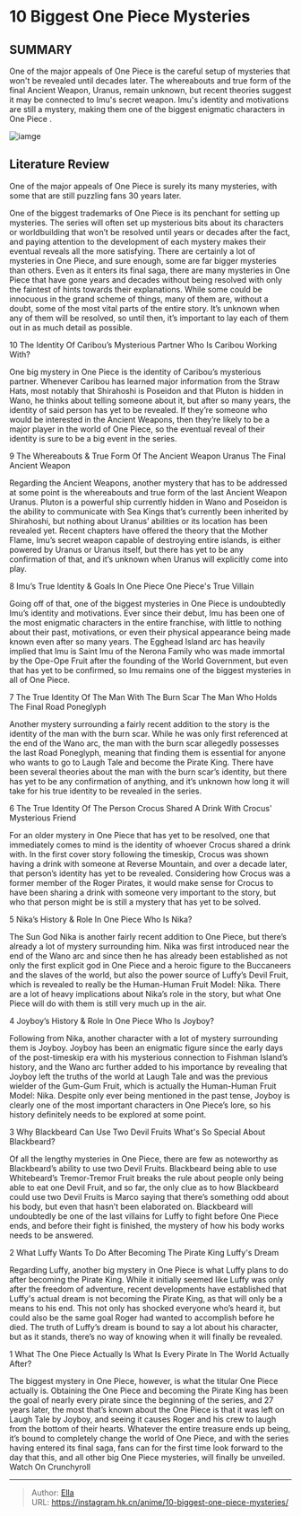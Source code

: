 # 10 Biggest One Piece Mysteries


## SUMMARY 


 One of the major appeals of 
One Piece
 is the careful setup of mysteries that won&#39;t be revealed until decades later. 
 The whereabouts and true form of the final Ancient Weapon, Uranus, remain unknown, but recent theories suggest it may be connected to Imu&#39;s secret weapon. 
 Imu&#39;s identity and motivations are still a mystery, making them one of the biggest enigmatic characters in 
One Piece
. 

![iamge](https://static1.srcdn.com/wordpress/wp-content/uploads/2024/01/one-piece-luffy-poneglyphs.jpg)

## Literature Review

One of the major appeals of One Piece is surely its many mysteries, with some that are still puzzling fans 30 years later.




One of the biggest trademarks of One Piece is its penchant for setting up mysteries. The series will often set up mysterious bits about its characters or worldbuilding that won’t be resolved until years or decades after the fact, and paying attention to the development of each mystery makes their eventual reveals all the more satisfying.
There are certainly a lot of mysteries in One Piece, and sure enough, some are far bigger mysteries than others. Even as it enters its final saga, there are many mysteries in One Piece that have gone years and decades without being resolved with only the faintest of hints towards their explanations. While some could be innocuous in the grand scheme of things, many of them are, without a doubt, some of the most vital parts of the entire story. It’s unknown when any of them will be resolved, so until then, it’s important to lay each of them out in as much detail as possible.
        










 








 10  The Identity Of Caribou’s Mysterious Partner 
Who Is Caribou Working With?
        

One big mystery in One Piece is the identity of Caribou’s mysterious partner. Whenever Caribou has learned major information from the Straw Hats, most notably that Shirahoshi is Poseidon and that Pluton is hidden in Wano, he thinks about telling someone about it, but after so many years, the identity of said person has yet to be revealed. If they’re someone who would be interested in the Ancient Weapons, then they’re likely to be a major player in the world of One Piece, so the eventual reveal of their identity is sure to be a big event in the series.





 9  The Whereabouts &amp; True Form Of The Ancient Weapon Uranus 
The Final Ancient Weapon
        

Regarding the Ancient Weapons, another mystery that has to be addressed at some point is the whereabouts and true form of the last Ancient Weapon Uranus. Pluton is a powerful ship currently hidden in Wano and Poseidon is the ability to communicate with Sea Kings that’s currently been inherited by Shirahoshi, but nothing about Uranus’ abilities or its location has been revealed yet. Recent chapters have offered the theory that the Mother Flame, Imu’s secret weapon capable of destroying entire islands, is either powered by Uranus or Uranus itself, but there has yet to be any confirmation of that, and it’s unknown when Uranus will explicitly come into play.





 8  Imu’s True Identity &amp; Goals In One Piece 
One Piece&#39;s True Villain


 







Going off of that, one of the biggest mysteries in One Piece is undoubtedly Imu’s identity and motivations. Ever since their debut, Imu has been one of the most enigmatic characters in the entire franchise, with little to nothing about their past, motivations, or even their physical appearance being made known even after so many years. The Egghead Island arc has heavily implied that Imu is Saint Imu of the Nerona Family who was made immortal by the Ope-Ope Fruit after the founding of the World Government, but even that has yet to be confirmed, so Imu remains one of the biggest mysteries in all of One Piece.





 7  The True Identity Of The Man With The Burn Scar 
The Man Who Holds The Final Road Poneglyph
        

Another mystery surrounding a fairly recent addition to the story is the identity of the man with the burn scar. While he was only first referenced at the end of the Wano arc, the man with the burn scar allegedly possesses the last Road Poneglyph, meaning that finding them is essential for anyone who wants to go to Laugh Tale and become the Pirate King. There have been several theories about the man with the burn scar’s identity, but there has yet to be any confirmation of anything, and it’s unknown how long it will take for his true identity to be revealed in the series.





 6  The True Identity Of The Person Crocus Shared A Drink With 
Crocus&#39; Mysterious Friend
        

For an older mystery in One Piece that has yet to be resolved, one that immediately comes to mind is the identity of whoever Crocus shared a drink with. In the first cover story following the timeskip, Crocus was shown having a drink with someone at Reverse Mountain, and over a decade later, that person’s identity has yet to be revealed. Considering how Crocus was a former member of the Roger Pirates, it would make sense for Crocus to have been sharing a drink with someone very important to the story, but who that person might be is still a mystery that has yet to be solved.





 5  Nika’s History &amp; Role In One Piece 
Who Is Nika?
        

The Sun God Nika is another fairly recent addition to One Piece, but there’s already a lot of mystery surrounding him. Nika was first introduced near the end of the Wano arc and since then he has already been established as not only the first explicit god in One Piece and a heroic figure to the Buccaneers and the slaves of the world, but also the power source of Luffy’s Devil Fruit, which is revealed to really be the Human-Human Fruit Model: Nika. There are a lot of heavy implications about Nika’s role in the story, but what One Piece will do with them is still very much up in the air.





 4  Joyboy’s History &amp; Role In One Piece 
Who Is Joyboy?
        

Following from Nika, another character with a lot of mystery surrounding them is Joyboy. Joyboy has been an enigmatic figure since the early days of the post-timeskip era with his mysterious connection to Fishman Island’s history, and the Wano arc further added to his importance by revealing that Joyboy left the truths of the world at Laugh Tale and was the previous wielder of the Gum-Gum Fruit, which is actually the Human-Human Fruit Model: Nika. Despite only ever being mentioned in the past tense, Joyboy is clearly one of the most important characters in One Piece’s lore, so his history definitely needs to be explored at some point.





 3  Why Blackbeard Can Use Two Devil Fruits 
What&#39;s So Special About Blackbeard?


 







Of all the lengthy mysteries in One Piece, there are few as noteworthy as Blackbeard’s ability to use two Devil Fruits. Blackbeard being able to use Whitebeard’s Tremor-Tremor Fruit breaks the rule about people only being able to eat one Devil Fruit, and so far, the only clue as to how Blackbeard could use two Devil Fruits is Marco saying that there’s something odd about his body, but even that hasn’t been elaborated on. Blackbeard will undoubtedly be one of the last villains for Luffy to fight before One Piece ends, and before their fight is finished, the mystery of how his body works needs to be answered.





 2  What Luffy Wants To Do After Becoming The Pirate King 
Luffy&#39;s Dream


 







Regarding Luffy, another big mystery in One Piece is what Luffy plans to do after becoming the Pirate King. While it initially seemed like Luffy was only after the freedom of adventure, recent developments have established that Luffy&#39;s actual dream is not becoming the Pirate King, as that will only be a means to his end. This not only has shocked everyone who’s heard it, but could also be the same goal Roger had wanted to accomplish before he died. The truth of Luffy’s dream is bound to say a lot about his character, but as it stands, there’s no way of knowing when it will finally be revealed.





 1  What The One Piece Actually Is 
What Is Every Pirate In The World Actually After?
        

The biggest mystery in One Piece, however, is what the titular One Piece actually is. Obtaining the One Piece and becoming the Pirate King has been the goal of nearly every pirate since the beginning of the series, and 27 years later, the most that’s known about the One Piece is that it was left on Laugh Tale by Joyboy, and seeing it causes Roger and his crew to laugh from the bottom of their hearts. Whatever the entire treasure ends up being, it’s bound to completely change the world of One Piece, and with the series having entered its final saga, fans can for the first time look forward to the day that this, and all other big One Piece mysteries, will finally be unveiled.
Watch On Crunchyroll

---

> Author: [Ella](https://instagram.hk.cn/)  
> URL: https://instagram.hk.cn/anime/10-biggest-one-piece-mysteries/  

